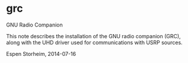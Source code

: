 grc
===

GNU Radio Companion

This note describes the installation of the GNU radio companion (GRC), along with the UHD driver used for communications with USRP sources.

Espen Storheim, 2014-07-16
